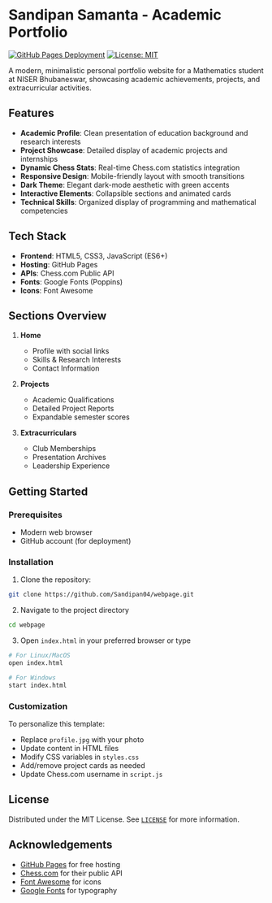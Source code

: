 # Sandipan Samanta - Academic Portfolio

[![GitHub Pages Deployment](https://img.shields.io/badge/GitHub%20Pages-Live-brightgreen)](https://sandipan04.github.io/webpage) 
[![License: MIT](https://img.shields.io/badge/License-MIT-blue.svg)](https://opensource.org/licenses/MIT)

A modern, minimalistic personal portfolio website for a Mathematics student at NISER Bhubaneswar, showcasing academic achievements, projects, and extracurricular activities.

## Features

- **Academic Profile**: Clean presentation of education background and research interests
- **Project Showcase**: Detailed display of academic projects and internships
- **Dynamic Chess Stats**: Real-time Chess.com statistics integration
- **Responsive Design**: Mobile-friendly layout with smooth transitions
- **Dark Theme**: Elegant dark-mode aesthetic with green accents
- **Interactive Elements**: Collapsible sections and animated cards
- **Technical Skills**: Organized display of programming and mathematical competencies

## Tech Stack

- **Frontend**: HTML5, CSS3, JavaScript (ES6+)
- **Hosting**: GitHub Pages
- **APIs**: Chess.com Public API
- **Fonts**: Google Fonts (Poppins)
- **Icons**: Font Awesome

## Sections Overview

1. **Home**
   - Profile with social links
   - Skills & Research Interests
   - Contact Information

2. **Projects**
   - Academic Qualifications
   - Detailed Project Reports
   - Expandable semester scores

3. **Extracurriculars**
   - Club Memberships
   - Presentation Archives
   - Leadership Experience

## Getting Started

### Prerequisites
- Modern web browser
- GitHub account (for deployment)

### Installation
1. Clone the repository:
```bash
git clone https://github.com/Sandipan04/webpage.git
```
2. Navigate to the project directory
```bash
cd webpage
```
3. Open `index.html` in your preferred browser or type
```bash
# For Linux/MacOS
open index.html

# For Windows
start index.html
```
### Customization
To personalize this template:
- Replace `profile.jpg` with your photo
- Update content in HTML files
- Modify CSS variables in `styles.css`
- Add/remove project cards as needed
- Update Chess.com username in `script.js`

## License
Distributed under the MIT License. See [`LICENSE`](https://opensource.org/licenses/MIT) for more information.

## Acknowledgements
- [GitHub Pages](https://pages.github.com/) for free hosting
- [Chess.com](https://www.chess.com/) for their public API
- [Font Awesome](https://fontawesome.com/) for icons
- [Google Fonts](https://fonts.google.com) for typography